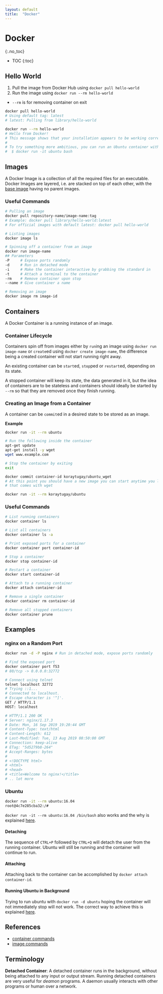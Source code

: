 ```yaml
---
layout: default
title:  "Docker"
---
```


# Docker
{:.no_toc}

* TOC
{:toc}

## Hello World

1. Pull the image from Docker Hub using `docker pull hello-world`
1. Run the image using `docker run --rm hello-world`
  - `--rm` is for removing container on exit

```bash
docker pull hello-world
# Using default tag: latest
# latest: Pulling from library/hello-world

docker run --rm hello-world
# Hello from Docker!
# This message shows that your installation appears to be working correctly.
# 
# To try something more ambitious, you can run an Ubuntu container with:
#  $ docker run -it ubuntu bash
```

## Images
A Docker Image is a collection of all the required files for an executable. Docker Images are layered, i.e. are stacked on top of each other, with the [base image](https://hub.docker.com/search?category=base&source=verified&type=image) having no parent images.

### Useful Commands
```bash
# Pulling an image
docker pull repository-name/image-name:tag
# Example: docker pull library/hello-world:latest
# For official images with default latest: docker pull hello-world

# Listing images
docker image ls

# Spinning off a container from an image
docker run image-name
## Parameters
-P     # Expose ports randomly
-d     # Run in detached mode
-i     # Make the container interactive by grabbing the standard in
-t     # Attach a terminal to the container
-rm    # Remove container upon stop
--name # Give container a name

# Removing an image
docker image rm image-id
```

## Containers
A Docker Container is a running instance of an image.

### Container Lifecycle
Containers spin off from images either by `run`ing an image using `docker run image-name` or `create`ed using `docker create image-name`, the difference being a created container will not start running right away.  

An existing container can be `start`ed, `stop`ped or `restart`ed, depending on its state.

A stopped container will keep its state, the data generated in it, but the idea of containers are to be stateless and containers should ideally be started by `--rm` so that they are removed once they finish running.

### Creating an Image from a Container
A container can be `commit`ed in a desired state to be stored as an image.

__Example__
```bash
docker run -it --rm ubuntu

# Run the following inside the container
apt-get update
apt-get install -y wget
wget www.example.com

# Stop the container by exiting
exit 

docker commit container-id koraytugay/ubuntu_wget
# At this point you should have a new image you can start anytime you like
# that comes with wget

docker run -it --rm koraytugay/ubuntu
```

### Useful Commands

```bash
# List running containers
docker container ls

# List all containers
docker container ls -a

# Print exposed ports for a container
docker container port container-id

# Stop a container 
docker stop container-id

# Restart a container
docker start container-id

# Attach to a running container
docker attach container-id

# Remove a single container
docker container rm container-id

# Remove all stopped containers
docker container prune
```

## Examples
### nginx on a Random Port

```bash
docker run -d -P nginx # Run in detached mode, expose ports randomly

# Find the exposed port
docker container port f53
# 80/tcp -> 0.0.0.0:32772

# Connect using telnet
telnet localhost 32772
# Trying ::1...
# Connected to localhost.
# Escape character is '^]'.
GET / HTTP/1.1
HOST: localhost

# HTTP/1.1 200 OK
# Server: nginx/1.17.3
# Date: Mon, 16 Sep 2019 19:20:44 GMT
# Content-Type: text/html
# Content-Length: 612
# Last-Modified: Tue, 13 Aug 2019 08:50:00 GMT
# Connection: keep-alive
# ETag: "5d5279b8-264"
# Accept-Ranges: bytes
# 
# <!DOCTYPE html>
# <html>
# <head>
# <title>Welcome to nginx!</title>
# .. lot more
```

### Ubuntu

```bash
docker run -it --rm ubuntu:16.04
root@4c7e285cba32:/#
```

`docker run -it --rm ubuntu:16.04 /bin/bash` also works and the why is explained [here](https://askubuntu.com/a/938872).

#### Detaching
The sequence of `CTRL+P` followed by `CTRL+Q` will detach the user from the running container. Ubuntu will still be running and the container will continue to run.

#### Attaching
Attaching back to the container can be accomplished by `docker attach container-id`.

#### Running Ubuntu in Background
Trying to run ubuntu with `docker run -d ubuntu` hoping the container will not immediately stop will not work. The correct way to achieve this is explained [here](https://stackoverflow.com/a/36872226/1173112).

## References
- [container commands](https://docs.docker.com/engine/reference/commandline/container/)
- [image commands](https://docs.docker.com/engine/reference/commandline/image/)

## Terminology
__Detached Container__: A detached container runs in the background, without being attached to any input or output stream. Running detached containers are very useful for _deamon_ programs. A daemon usually interacts with other programs or human over a network. 
